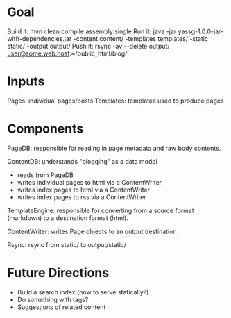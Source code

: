 # Goal #

Build it: mvn clean compile assembly:single
Run it:   java -jar yassg-1.0.0-jar-with-dependencies.jar -content content/ -templates templates/ -static static/  -output output/
Push it:  rsync -av --delete output/ user@some.web.host:~/public_html/blog/

# Inputs #

Pages: individual pages/posts
Templates: templates used to produce pages

# Components #

PageDB: responsible for reading in page metadata and raw body contents.

ContentDB: understands "blogging" as a data model
 - reads from PageDB
 - writes individual pages to html via a ContentWriter
 - writes index pages to html via a ContentWriter
 - writes index pages to rss via a ContentWriter

TemplateEngine: responsible for converting from a source format (markdown) to a destination format (html).

ContentWriter: writes Page objects to an output destination

Rsync: rsync from static/ to output/static/

# Future Directions #

- Build a search index (how to serve statically?)
- Do something with tags?
- Suggestions of related content

